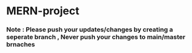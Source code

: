 # MERN-project

### Note : Please push your updates/changes by creating a seperate branch , Never push your changes to main/master brnaches
